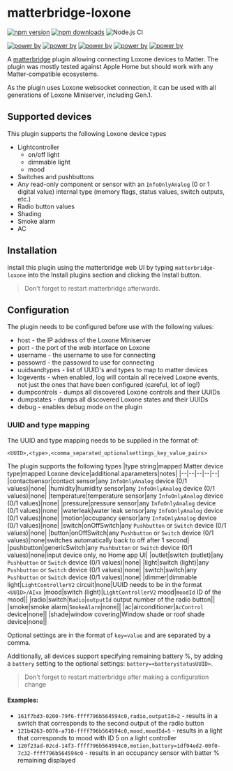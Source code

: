 # matterbridge-loxone

[![npm version](https://img.shields.io/npm/v/matterbridge-loxone.svg)](https://www.npmjs.com/package/matterbridge-loxone)
[![npm downloads](https://img.shields.io/npm/dt/matterbridge-loxone.svg)](https://www.npmjs.com/package/matterbridge-loxone)
![Node.js CI](https://github.com/andrasg/matterbridge-loxone/actions/workflows/build-matterbridge-plugin.yml/badge.svg)

[![power by](https://img.shields.io/badge/powered%20by-matterbridge-blue)](https://www.npmjs.com/package/matterbridge)
[![power by](https://img.shields.io/badge/powered%20by-matter--history-blue)](https://www.npmjs.com/package/matter-history)
[![power by](https://img.shields.io/badge/powered%20by-node--ansi--logger-blue)](https://www.npmjs.com/package/node-ansi-logger)
[![power by](https://img.shields.io/badge/powered%20by-node--persist--manager-blue)](https://www.npmjs.com/package/node-persist-manager)
[![power by](https://img.shields.io/badge/powered%20by-node--lox--ws--api-blue)](https://www.npmjs.com/package/node-lox-ws-api)


A [matterbridge](https://github.com/Luligu/matterbridge) plugin allowing connecting Loxone devices to Matter. The plugin was mostly tested against Apple Home but should work wirh any Matter-compatible ecosystems.

As the plugin uses Loxone websocket connection, it can be used with all generations of Loxone Miniserver, including Gen.1.

## Supported devices

This plugin supports the following Loxone device types
- Lightcontroller
  - on/off light
  - dimmable light
  - mood
- Switches and pushbuttons
- Any read-only component or sensor with an `InfoOnlyAnalog` (0 or 1 digital value) internal type (memory flags, status values, switch outputs, etc.)
- Radio button values
- Shading
- Smoke alarm
- AC

## Installation

Install this plugin using the matterbridge web UI by typing `matterbridge-loxone` into the Install plugins section and clicking the Install button.

> Don't forget to restart matterbridge afterwards.

## Configuration

The plugin needs to be configured before use with the following values:
- host - the IP address of the Loxone Miniserver
- port - the port of the web interface on Loxone
- username - the username to use for connecting
- passowrd - the passowrd to use for connecting
- uuidsandtypes - list of UUID's and types to map to matter devices
- logevents - when enabled, log will contain all received Loxone events, not just the ones that have been configured (careful, lot of log!)
- dumpcontrols - dumps all discovered Loxone controls and their UUIDs
- dumpstates - dumps all discovered Loxone states and their UUIDs
- debug - enables debug mode on the plugin

### UUID and type mapping

The UUID and type mapping needs to be supplied in the format of:

`<UUID>,<type>,<comma_separated_optionalsettings_key_value_pairs>`

The plugin supports the following types
|type string|mapped Matter device type|mapped Loxone device|additional aparameters|notes|
|--|--|--|--|--|
|contactsensor|contact sensor|any `InfoOnlyAnalog` device (0/1 values)|none|
|humidity|humidity sensor|any `InfoOnlyAnalog` device (0/1 values)|none|
|temperature|temperature sensor|any `InfoOnlyAnalog` device (0/1 values)|none|
|pressure|pressure sensor|any `InfoOnlyAnalog` device (0/1 values)|none|
|waterleak|water leak sensor|any `InfoOnlyAnalog` device (0/1 values)|none|
|motion|occupancy sensor|any `InfoOnlyAnalog` device (0/1 values)|none|
|switch|onOffSwitch|any `Pushbutton` or `Switch` device (0/1 values)|none|
|button|onOffSwitch|any `Pushbutton` or `Switch` device (0/1 values)|none|switches automatically back to off after 1 second|
|pushbutton|genericSwitch|any `Pushbutton` or `Switch` device (0/1 values)|none|input device only, no Home app UI|
|outlet|switch (outlet)|any `Pushbutton` or `Switch` device (0/1 values)|none|
|light|switch (light)|any `Pushbutton` or `Switch` device (0/1 values)|none|
|switch|switch|any `Pushbutton` or `Switch` device (0/1 values)|none|
|dimmer|dimmable light|`LightControllerV2` circuit|none|UUID needs to be in the format `<UUID>/AIxx`
|mood|switch (light)|`LightControllerV2` mood|`moodId` ID of the mood||
|radio|switch|`Radio`|`outputId` output number of the radio button||
|smoke|smoke alarm|`SmokeAlarm`|none||
|ac|airconditioner|`AcControl` device|none||
|shade|window covering|Window shade or roof shade device|none||

Optional settings are in the format of `key=value` and are separated by a comma.

Additionally, all devices support specifying remaining battery %, by adding a `battery` setting to the optional settings:
`battery=<batterystatusUUID>`.

> Don't forget to restart matterbridge after making a configuration change

#### Examples:
- `161f7bd3-0200-79f6-ffff796b564594c0,radio,outputId=2` - results in a switch that corresponds to the second output of the radio button
- `121b4263-0076-a710-ffff796b564594c0,mood,moodId=5` - results in a light that corresponds to mood with ID 5 on a light controller
- `120f23ad-02cd-14f3-ffff796b564594c0,motion,battery=1df94ed2-00f0-7c32-ffff796b564594c0` - results in an occupancy sensor with batter % remaining displayed
